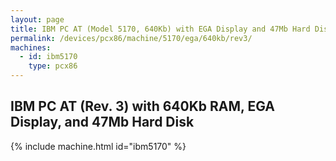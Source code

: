```yaml
---
layout: page
title: IBM PC AT (Model 5170, 640Kb) with EGA Display and 47Mb Hard Disk
permalink: /devices/pcx86/machine/5170/ega/640kb/rev3/
machines:
  - id: ibm5170
    type: pcx86
---
```


IBM PC AT (Rev. 3) with 640Kb RAM, EGA Display, and 47Mb Hard Disk
------------------------------------------------------------------

{% include machine.html id="ibm5170" %}
